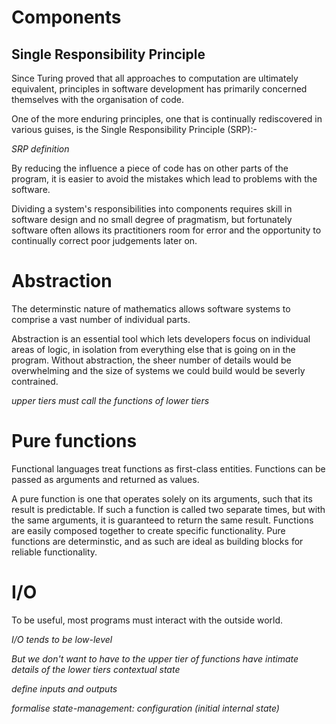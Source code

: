 # Components

## Single Responsibility Principle

Since Turing proved that all approaches to computation are ultimately
equivalent, principles in software development has primarily concerned
themselves with the organisation of code.

One of the more enduring principles, one that is continually
rediscovered in various guises, is the Single Responsibility Principle
(SRP):-

_SRP definition_

By reducing the influence a piece of code has on other parts of
the program, it is easier to avoid the mistakes which lead to problems
with the software.

Dividing a system's responsibilities into components requires skill in
software design and no small degree of pragmatism, but fortunately
software often allows its practitioners room for error and the
opportunity to continually correct poor judgements later on.

# Abstraction

The determinstic nature of mathematics allows software systems to
comprise a vast number of individual parts.

Abstraction is an essential tool which lets developers focus on
individual areas of logic, in isolation from everything else that is
going on in the program. Without abstraction, the sheer number of
details would be overwhelming and the size of systems we could build
would be severly contrained.

_upper tiers must call the functions of lower tiers_

# Pure functions

Functional languages treat functions as first-class entities. Functions
can be passed as arguments and returned as values.

A pure function is one that operates solely on its arguments, such that
its result is predictable. If such a function is called two separate
times, but with the same arguments, it is guaranteed to return the same
result. Functions are easily composed together to create specific
functionality. Pure functions are determinstic, and as such are ideal as
building blocks for reliable functionality.

# I/O

To be useful, most programs must interact with the outside world.

_I/O tends to be low-level_

_But we don't want to have to the upper tier of functions have intimate details of the lower tiers contextual state_

_define inputs and outputs_

_formalise state-management: configuration (initial internal state)_
